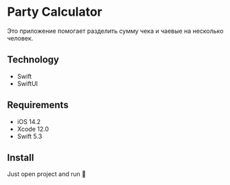 # Party Calculator

Это приложение помогает разделить сумму чека и чаевые на несколько человек.

## Technology
* Swift
* SwiftUI

## Requirements
* iOS 14.2
* Xcode 12.0
* Swift 5.3

## Install
Just open project and run :rocket:
